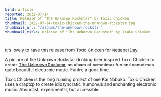 ```yaml
---
kind: article
reported: 2022-07-14
title: Release of "The Unknown Rockstar" by Toxic Chicken
thumbnail: 2022-07-14-toxic-chicken-the-unknown-rockstar.jpg
thumbnail_url: "/albums/the-unknown-rockstar"
thumbnail_title: Release of "The Unknown Rockstar" by Toxic Chicken

---
```

It's lovely to have this release from [Toxic Chicken](/artists/toxic-chicken) for [Netlabel Day](http://www.netlabelday.com/).

A picture of the Unknown Rockstar drinking beer inspired Toxic Chicken to create [The Unknown Rockstar](/albums/the-unknown-rockstar), an album of sometimes fun and sometimes quite beautiful electronic music. Funky; a good time.

Toxic Chicken is the long running project of one Kai Nobuko. Toxic Chicken uses a craptop to create idiosyncratic, humorous and enchanting electronic music. Absurdist, experimental, but accessible.
